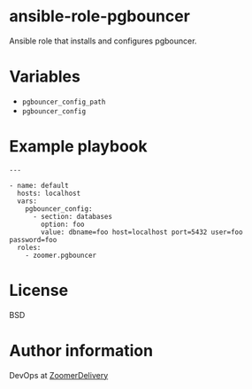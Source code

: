 # ansible-role-pgbouncer

Ansible role that installs and configures pgbouncer.

# Variables

- `pgbouncer_config_path`
- `pgbouncer_config`

# Example playbook

```
---

- name: default
  hosts: localhost
  vars:
    pgbouncer_config:
      - section: databases
        option: foo
        value: dbname=foo host=localhost port=5432 user=foo password=foo
  roles:
    - zoomer.pgbouncer
```

# License

BSD

# Author information

DevOps at [ZoomerDelivery](http://www.zoomerdelivery.com)
